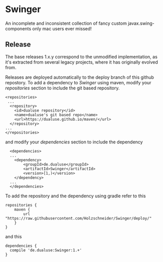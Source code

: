 # Swinger
An incomplete and inconsistent collection of fancy custom javax.swing-components only mac users ever missed!



Release
-------

The base releases 1.x.y correspond to the unmodified implementation, as it's extracted from several legacy projects, where it has originally evolved from.

Releases are deployed automatically to the deploy branch of this github repostory. 
To add a dependency to *Swinger* using maven, modify your *repositories* section to include the git based repository.

	<repositories>
	 ...
	  <repository>
	    <id>dualuse repository</id>
	    <name>dualuse's git based repo</name>
	    <url>https://dualuse.github.io/maven/</url>
	  </repository>
	...
	</repositories>
	
and modify your *dependencies* section to include the dependency
 
	  <dependencies>
	  ...
	  	<dependency>
	  		<groupId>de.dualuse</groupId>
	  		<artifactId>Swinger</artifactId>
	  		<version>[1,)</version>
	  	</dependency>
	  ...
	  </dependencies>


To add the repository and the dependency using gradle refer to this

	repositories {
	    maven {
	        url "https://raw.githubusercontent.com/Holzschneider/Swinger/deploy/"
	    }
	}

and this

	dependencies {
	  compile 'de.dualuse:Swinger:1.+'
	}

